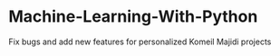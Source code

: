 Machine-Learning-With-Python
========================
Fix bugs and add new features for personalized Komeil Majidi projects

